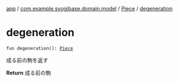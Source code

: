 [app](../../index.md) / [com.example.syogibase.domain.model](../index.md) / [Piece](index.md) / [degeneration](./degeneration.md)

# degeneration

`fun degeneration(): `[`Piece`](index.md)

成る前の駒を返す

**Return**
成る前の駒

